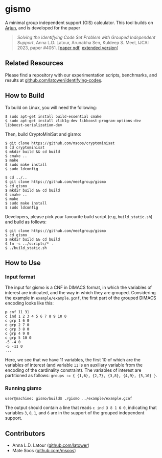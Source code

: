 # gismo

A minimal group independent support (GIS) calculator. This tool builds on [Arjun](https://github.com/meelgroup/arjun), and is developed for the paper

> *Solving the Identifying Code Set Problem with Grouped Independent Support*, Anna L.D. Latour, Arunabha Sen, Kuldeep S. Meel, IJCAI 2023, paper #4051. [[paper pdf](https://www.ijcai.org/proceedings/2023/0219.pdf), [extended version](https://raw.githubusercontent.com/latower/latower.github.io/master/files/misc/LatEtAl23-extended_2023-08-23.pdf)]

## Related Resources

Please find a repository with our experimentation scripts, benchmarks, and results at [github.com/latower/identifying-codes](https://github.com/latower/identifying-codes/).

## How to Build
To build on Linux, you will need the following:
```
$ sudo apt-get install build-essential cmake
$ sudo apt-get install zlib1g-dev libboost-program-options-dev libboost-serialization-dev
```

Then, build CryptoMiniSat and gismo:
```
$ git clone https://github.com/msoos/cryptominisat
$ cd cryptominisat
$ mkdir build && cd build
$ cmake ..
$ make
$ sudo make install
$ sudo ldconfig

$ cd ../..
$ git clone https://github.com/meelgroup/gismo
$ cd gismo
$ mkdir build && cd build
$ cmake ..
$ make
$ sudo make install
$ sudo ldconfig
```

Developers, please pick your favourite build script (e.g, `build_static.sh`) and build as follows:
```
$ git clone https://github.com/meelgroup/gismo
$ cd gismo
$ mkdir build && cd build
$ ln -s ../scripts/* .
$ ./build_static.sh
```

## How to Use

### Input format

The input for gismo is a CNF in DIMACS format, in which the variables of interest are indicated, and the way in which they are grouped. Considering the example in `example/example.gcnf`, the first part of the grouped DIMACS encoding looks like this:

```
p cnf 11 31
c ind 1 2 3 4 5 6 7 8 9 10 0
c grp 1 6 0
c grp 2 7 0
c grp 3 8 0
c grp 4 9 0
c grp 5 10 0
-5 -4 0
-5 -11 0
...
```
Here, we see that we have 11 variables, the first 10 of which are the variables of interest (and variable `11` is an auxiliary variable from the encoding of the cardinality constraint). The variables of interest are partitioned as follows: `groups := { {1,6}, {2,7}, {3,8}, {4,9}, {5,10} }`.

### Running gismo

```bash
user@machine: gismo/build$ ./gismo ../example/example.gcnf
```
The output should contain a line that reads `c ind 3 8 1 6 0`, indicating that variables `3`, `8`, `1`, and `6` are in the support of the grouped independent support. 


## Contributors
- Anna L.D. Latour ([github.com/latower](https://github.com/latower))
- Mate Soos ([github.com/msoos](https://github.com/msoos))
